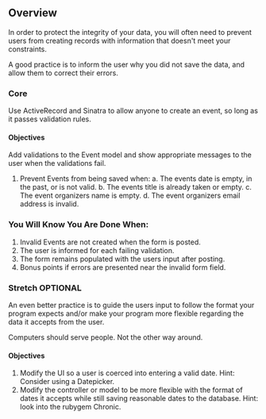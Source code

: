 ## Overview
In order to protect the integrity of your data, you will often need to prevent
users from creating records with information that doesn't meet your constraints.

A good practice is to inform the user why you did not save the data, and allow
them to correct their errors.

### Core
Use ActiveRecord and Sinatra to allow anyone to create an event, so long as it
passes validation rules.

#### Objectives
Add validations to the Event model and show appropriate messages to the user
when the validations fail.

1. Prevent Events from being saved when:
  a. The events date is empty, in the past, or is not valid.
  b. The events title is already taken or empty.
  c. The event organizers name is empty.
  d. The event organizers email address is invalid.


### You Will Know You Are Done When:

1. Invalid Events are not created when the form is posted.
2. The user is informed for each failing validation.
2. The form remains populated with the users input after posting.
3. Bonus points if errors are presented near the invalid form field.


### Stretch OPTIONAL
An even better practice is to guide the users input to follow the format your
program expects and/or make your program more flexible regarding the data it
accepts from the user.

Computers should serve people. Not the other way around.

#### Objectives

1. Modify the UI so a user is coerced into entering a valid date. Hint: Consider
   using a Datepicker.
2. Modify the controller or model to be more flexible with the format of dates it
   accepts while still saving reasonable dates to the database. Hint: look into
   the rubygem Chronic.
